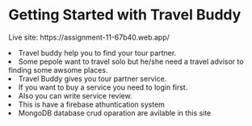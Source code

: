 # Getting Started with Travel Buddy
<p>Live site:  https://assignment-11-67b40.web.app/</p>
<li>Travel buddy help you to find your tour partner.</li>
<li>Some pepole want to travel solo but he/she need a travel advisor to finding some awsome places.</li>
<li>Travel Buddy gives you tour partner service.</li>
<li>If you want to buy a service you need to login first. </li>
<li>Also you can write service review.</li>
<li>This is have a firebase athuntication system</li>
<li>MongoDB database crud oparation are avilable in this site</li>



